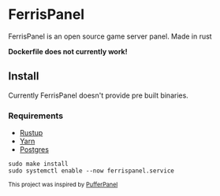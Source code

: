 # FerrisPanel
FerrisPanel is an open source game server panel. Made in rust


**Dockerfile does not currently work!**

## Install
Currently FerrisPanel doesn't provide pre built binaries.


### Requirements
* [Rustup](https://rustup.rs/)
* [Yarn](https://yarnpkg.com/)
* [Postgres](https://www.postgresql.org/)


```shell
sudo make install
sudo systemctl enable --now ferrispanel.service
```


<sub>This project was inspired by [PufferPanel](https://github.com/PufferPanel/Pufferpanel) </sub>